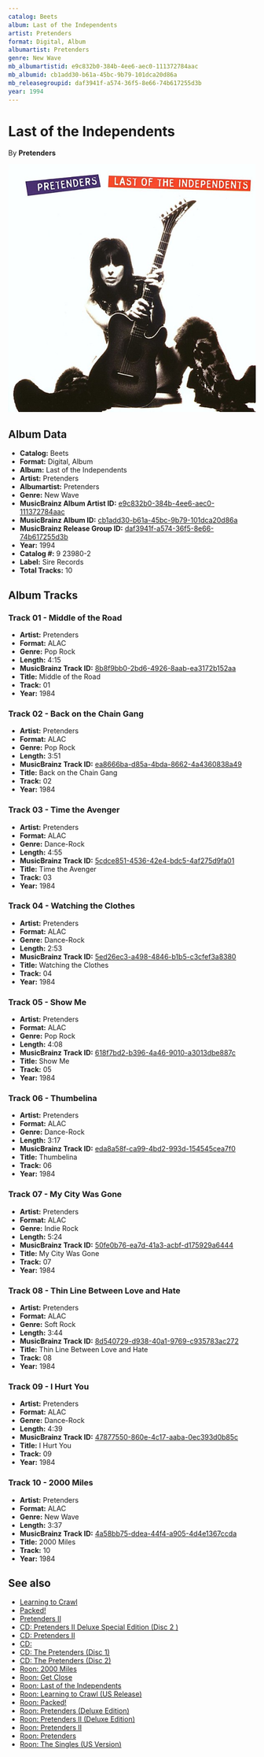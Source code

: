 ```yaml
---
catalog: Beets
album: Last of the Independents
artist: Pretenders
format: Digital, Album
albumartist: Pretenders
genre: New Wave
mb_albumartistid: e9c832b0-384b-4ee6-aec0-111372784aac
mb_albumid: cb1add30-b61a-45bc-9b79-101dca20d86a
mb_releasegroupid: daf3941f-a574-36f5-8e66-74b617255d3b
year: 1994
---
```


# Last of the Independents

By **Pretenders**

![](../../assets/beetscovers/Pretenders-Last_of_the_Independents.jpg)

## Album Data

- **Catalog:** Beets
- **Format:** Digital, Album
- **Album:** Last of the Independents
- **Artist:** Pretenders
- **Albumartist:** Pretenders
- **Genre:** New Wave
- **MusicBrainz Album Artist ID:** [e9c832b0-384b-4ee6-aec0-111372784aac](https://musicbrainz.org/artist/e9c832b0-384b-4ee6-aec0-111372784aac)
- **MusicBrainz Album ID:** [cb1add30-b61a-45bc-9b79-101dca20d86a](https://musicbrainz.org/release/cb1add30-b61a-45bc-9b79-101dca20d86a)
- **MusicBrainz Release Group ID:** [daf3941f-a574-36f5-8e66-74b617255d3b](https://musicbrainz.org/release-group/daf3941f-a574-36f5-8e66-74b617255d3b)
- **Year:** 1994
- **Catalog #:** 9 23980-2
- **Label:** Sire Records
- **Total Tracks:** 10

## Album Tracks

### Track 01 - Middle of the Road

- **Artist:** Pretenders
- **Format:** ALAC
- **Genre:** Pop Rock
- **Length:** 4:15
- **MusicBrainz Track ID:** [8b8f9bb0-2bd6-4926-8aab-ea3172b152aa](https://musicbrainz.org/recording/8b8f9bb0-2bd6-4926-8aab-ea3172b152aa)
- **Title:** Middle of the Road
- **Track:** 01
- **Year:** 1984

### Track 02 - Back on the Chain Gang

- **Artist:** Pretenders
- **Format:** ALAC
- **Genre:** Pop Rock
- **Length:** 3:51
- **MusicBrainz Track ID:** [ea8666ba-d85a-4bda-8662-4a4360838a49](https://musicbrainz.org/recording/ea8666ba-d85a-4bda-8662-4a4360838a49)
- **Title:** Back on the Chain Gang
- **Track:** 02
- **Year:** 1984

### Track 03 - Time the Avenger

- **Artist:** Pretenders
- **Format:** ALAC
- **Genre:** Dance-Rock
- **Length:** 4:55
- **MusicBrainz Track ID:** [5cdce851-4536-42e4-bdc5-4af275d9fa01](https://musicbrainz.org/recording/5cdce851-4536-42e4-bdc5-4af275d9fa01)
- **Title:** Time the Avenger
- **Track:** 03
- **Year:** 1984

### Track 04 - Watching the Clothes

- **Artist:** Pretenders
- **Format:** ALAC
- **Genre:** Dance-Rock
- **Length:** 2:53
- **MusicBrainz Track ID:** [5ed26ec3-a498-4846-b1b5-c3cfef3a8380](https://musicbrainz.org/recording/5ed26ec3-a498-4846-b1b5-c3cfef3a8380)
- **Title:** Watching the Clothes
- **Track:** 04
- **Year:** 1984

### Track 05 - Show Me

- **Artist:** Pretenders
- **Format:** ALAC
- **Genre:** Pop Rock
- **Length:** 4:08
- **MusicBrainz Track ID:** [618f7bd2-b396-4a46-9010-a3013dbe887c](https://musicbrainz.org/recording/618f7bd2-b396-4a46-9010-a3013dbe887c)
- **Title:** Show Me
- **Track:** 05
- **Year:** 1984

### Track 06 - Thumbelina

- **Artist:** Pretenders
- **Format:** ALAC
- **Genre:** Dance-Rock
- **Length:** 3:17
- **MusicBrainz Track ID:** [eda8a58f-ca99-4bd2-993d-154545cea7f0](https://musicbrainz.org/recording/eda8a58f-ca99-4bd2-993d-154545cea7f0)
- **Title:** Thumbelina
- **Track:** 06
- **Year:** 1984

### Track 07 - My City Was Gone

- **Artist:** Pretenders
- **Format:** ALAC
- **Genre:** Indie Rock
- **Length:** 5:24
- **MusicBrainz Track ID:** [50fe0b76-ea7d-41a3-acbf-d175929a6444](https://musicbrainz.org/recording/50fe0b76-ea7d-41a3-acbf-d175929a6444)
- **Title:** My City Was Gone
- **Track:** 07
- **Year:** 1984

### Track 08 - Thin Line Between Love and Hate

- **Artist:** Pretenders
- **Format:** ALAC
- **Genre:** Soft Rock
- **Length:** 3:44
- **MusicBrainz Track ID:** [8d540729-d938-40a1-9769-c935783ac272](https://musicbrainz.org/recording/8d540729-d938-40a1-9769-c935783ac272)
- **Title:** Thin Line Between Love and Hate
- **Track:** 08
- **Year:** 1984

### Track 09 - I Hurt You

- **Artist:** Pretenders
- **Format:** ALAC
- **Genre:** Dance-Rock
- **Length:** 4:39
- **MusicBrainz Track ID:** [47877550-860e-4c17-aaba-0ec393d0b85c](https://musicbrainz.org/recording/47877550-860e-4c17-aaba-0ec393d0b85c)
- **Title:** I Hurt You
- **Track:** 09
- **Year:** 1984

### Track 10 - 2000 Miles

- **Artist:** Pretenders
- **Format:** ALAC
- **Genre:** New Wave
- **Length:** 3:37
- **MusicBrainz Track ID:** [4a58bb75-ddea-44f4-a905-4d4e1367ccda](https://musicbrainz.org/recording/4a58bb75-ddea-44f4-a905-4d4e1367ccda)
- **Title:** 2000 Miles
- **Track:** 10
- **Year:** 1984


## See also

- [Learning to Crawl](Learning_to_Crawl.md)
- [Packed!](Packed!.md)
- [Pretenders II](Pretenders_II.md)
- [CD: Pretenders II Deluxe Special Edition (Disc 2 )](../../CD/Pretenders/Pretenders_II_[Deluxe_Special_Edition]_Disc_2_.md)
- [CD: Pretenders II](../../CD/Pretenders/Pretenders_II.md)
- [CD: ](../../CD/Pretenders/Pretenders.md)
- [CD: The Pretenders (Disc 1)](../../CD/Pretenders/The_Pretenders_Disc_1.md)
- [CD: The Pretenders (Disc 2)](../../CD/Pretenders/The_Pretenders_Disc_2.md)
- [Roon: 2000 Miles](../../Roon/Pretenders/2000_Miles.md)
- [Roon: Get Close](../../Roon/Pretenders/Get_Close.md)
- [Roon: Last of the Independents](../../Roon/Pretenders/Last_of_the_Independents.md)
- [Roon: Learning to Crawl (US Release)](../../Roon/Pretenders/Learning_to_Crawl_US_Release.md)
- [Roon: Packed!](../../Roon/Pretenders/Packed!.md)
- [Roon: Pretenders (Deluxe Edition)](../../Roon/Pretenders/Pretenders_Deluxe_Edition.md)
- [Roon: Pretenders II (Deluxe Edition)](../../Roon/Pretenders/Pretenders_II_Deluxe_Edition.md)
- [Roon: Pretenders II](../../Roon/Pretenders/Pretenders_II.md)
- [Roon: Pretenders](../../Roon/Pretenders/Pretenders.md)
- [Roon: The Singles (US Version)](../../Roon/Pretenders/The_Singles_US_Version.md)
